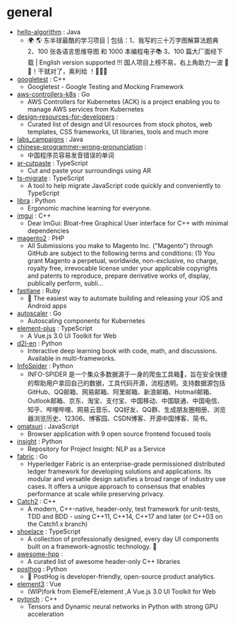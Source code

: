 # general
- [hello-algorithm](https://github.com/geekxh/hello-algorithm) : Java
  - 🌍 🌎 东半球最酷的学习项目 | 包括：1、我写的三十万字图解算法题典 2、100 张各语言思维导图 和 1000 本编程电子📚 3、100 篇大厂面经下载 | English version supported !!! 国人项目上榜不易，右上角助力一波 🚀🚀！干就对了，奥利给 ！💪💪💪
- [googletest](https://github.com/google/googletest) : C++
  - Googletest - Google Testing and Mocking Framework
- [aws-controllers-k8s](https://github.com/aws/aws-controllers-k8s) : Go
  - AWS Controllers for Kubernetes (ACK) is a project enabling you to manage AWS services from Kubernetes
- [design-resources-for-developers](https://github.com/bradtraversy/design-resources-for-developers) : 
  - Curated list of design and UI resources from stock photos, web templates, CSS frameworks, UI libraries, tools and much more
- [labs_campaigns](https://github.com/guardicore/labs_campaigns) : Java
- [chinese-programmer-wrong-pronunciation](https://github.com/shimohq/chinese-programmer-wrong-pronunciation) : 
  - 中国程序员容易发音错误的单词
- [ar-cutpaste](https://github.com/cyrildiagne/ar-cutpaste) : TypeScript
  - Cut and paste your surroundings using AR
- [ts-migrate](https://github.com/airbnb/ts-migrate) : TypeScript
  - A tool to help migrate JavaScript code quickly and conveniently to TypeScript
- [libra](https://github.com/Palashio/libra) : Python
  - Ergonomic machine learning for everyone.
- [imgui](https://github.com/ocornut/imgui) : C++
  - Dear ImGui: Bloat-free Graphical User interface for C++ with minimal dependencies
- [magento2](https://github.com/magento/magento2) : PHP
  - All Submissions you make to Magento Inc. ("Magento") through GitHub are subject to the following terms and conditions: (1) You grant Magento a perpetual, worldwide, non-exclusive, no charge, royalty free, irrevocable license under your applicable copyrights and patents to reproduce, prepare derivative works of, display, publically perform, subli…
- [fastlane](https://github.com/fastlane/fastlane) : Ruby
  - 🚀 The easiest way to automate building and releasing your iOS and Android apps
- [autoscaler](https://github.com/kubernetes/autoscaler) : Go
  - Autoscaling components for Kubernetes
- [element-plus](https://github.com/element-plus/element-plus) : TypeScript
  - A Vue.js 3.0 UI Toolkit for Web
- [d2l-en](https://github.com/d2l-ai/d2l-en) : Python
  - Interactive deep learning book with code, math, and discussions. Available in multi-frameworks.
- [InfoSpider](https://github.com/kangvcar/InfoSpider) : Python
  - INFO-SPIDER 是一个集众多数据源于一身的爬虫工具箱🧰，旨在安全快捷的帮助用户拿回自己的数据，工具代码开源，流程透明。支持数据源包括GitHub、QQ邮箱、网易邮箱、阿里邮箱、新浪邮箱、Hotmail邮箱、Outlook邮箱、京东、淘宝、支付宝、中国移动、中国联通、中国电信、知乎、哔哩哔哩、网易云音乐、QQ好友、QQ群、生成朋友圈相册、浏览器浏览历史、12306、博客园、CSDN博客、开源中国博客、简书。
- [omatsuri](https://github.com/rtivital/omatsuri) : JavaScript
  - Browser application with 9 open source frontend focused tools
- [insight](https://github.com/abhimishra91/insight) : Python
  - Repository for Project Insight: NLP as a Service
- [fabric](https://github.com/hyperledger/fabric) : Go
  - Hyperledger Fabric is an enterprise-grade permissioned distributed ledger framework for developing solutions and applications. Its modular and versatile design satisfies a broad range of industry use cases. It offers a unique approach to consensus that enables performance at scale while preserving privacy.
- [Catch2](https://github.com/catchorg/Catch2) : C++
  - A modern, C++-native, header-only, test framework for unit-tests, TDD and BDD - using C++11, C++14, C++17 and later (or C++03 on the Catch1.x branch)
- [shoelace](https://github.com/shoelace-style/shoelace) : TypeScript
  - A collection of professionally designed, every day UI components built on a framework-agnostic technology. 🥾
- [awesome-hpp](https://github.com/p-ranav/awesome-hpp) : 
  - A curated list of awesome header-only C++ libraries
- [posthog](https://github.com/PostHog/posthog) : Python
  - 🦔 PostHog is developer-friendly, open-source product analytics.
- [element3](https://github.com/kkbjs/element3) : Vue
  - (WIP)fork from ElemeFE/element ,A Vue.js 3.0 UI Toolkit for Web
- [pytorch](https://github.com/pytorch/pytorch) : C++
  - Tensors and Dynamic neural networks in Python with strong GPU acceleration
